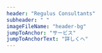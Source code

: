 ```yaml
---
header: "Regulus Consultants"
subheader: " "
imageFileName: "header-bg"
jumpToAnchor: "サービス"
jumpToAnchorText: "詳しくへ"
---
```

